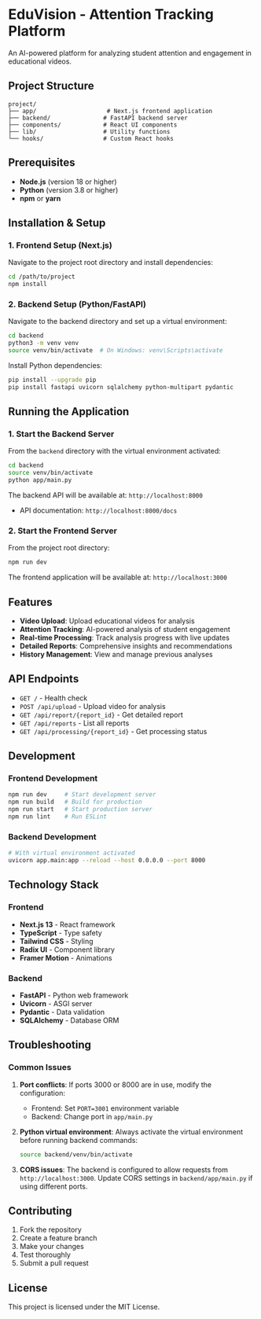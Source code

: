 # EduVision - Attention Tracking Platform

An AI-powered platform for analyzing student attention and engagement in educational videos.

## Project Structure

```
project/
├── app/                    # Next.js frontend application
├── backend/               # FastAPI backend server
├── components/            # React UI components
├── lib/                   # Utility functions
└── hooks/                 # Custom React hooks
```

## Prerequisites

- **Node.js** (version 18 or higher)
- **Python** (version 3.8 or higher)
- **npm** or **yarn**

## Installation & Setup

### 1. Frontend Setup (Next.js)

Navigate to the project root directory and install dependencies:

```bash
cd /path/to/project
npm install
```

### 2. Backend Setup (Python/FastAPI)

Navigate to the backend directory and set up a virtual environment:

```bash
cd backend
python3 -m venv venv
source venv/bin/activate  # On Windows: venv\Scripts\activate
```

Install Python dependencies:

```bash
pip install --upgrade pip
pip install fastapi uvicorn sqlalchemy python-multipart pydantic
```

## Running the Application

### 1. Start the Backend Server

From the `backend` directory with the virtual environment activated:

```bash
cd backend
source venv/bin/activate
python app/main.py
```
The backend API will be available at: `http://localhost:8000`
- API documentation: `http://localhost:8000/docs`

### 2. Start the Frontend Server

From the project root directory:

```bash
npm run dev
```

The frontend application will be available at: `http://localhost:3000`

## Features

- **Video Upload**: Upload educational videos for analysis
- **Attention Tracking**: AI-powered analysis of student engagement
- **Real-time Processing**: Track analysis progress with live updates
- **Detailed Reports**: Comprehensive insights and recommendations
- **History Management**: View and manage previous analyses

## API Endpoints

- `GET /` - Health check
- `POST /api/upload` - Upload video for analysis
- `GET /api/report/{report_id}` - Get detailed report
- `GET /api/reports` - List all reports
- `GET /api/processing/{report_id}` - Get processing status

## Development

### Frontend Development
```bash
npm run dev     # Start development server
npm run build   # Build for production
npm run start   # Start production server
npm run lint    # Run ESLint
```

### Backend Development
```bash
# With virtual environment activated
uvicorn app.main:app --reload --host 0.0.0.0 --port 8000
```

## Technology Stack

### Frontend
- **Next.js 13** - React framework
- **TypeScript** - Type safety
- **Tailwind CSS** - Styling
- **Radix UI** - Component library
- **Framer Motion** - Animations

### Backend
- **FastAPI** - Python web framework
- **Uvicorn** - ASGI server
- **Pydantic** - Data validation
- **SQLAlchemy** - Database ORM

## Troubleshooting

### Common Issues

1. **Port conflicts**: If ports 3000 or 8000 are in use, modify the configuration:
   - Frontend: Set `PORT=3001` environment variable
   - Backend: Change port in `app/main.py`

2. **Python virtual environment**: Always activate the virtual environment before running backend commands:
   ```bash
   source backend/venv/bin/activate
   ```

3. **CORS issues**: The backend is configured to allow requests from `http://localhost:3000`. Update CORS settings in `backend/app/main.py` if using different ports.

## Contributing

1. Fork the repository
2. Create a feature branch
3. Make your changes
4. Test thoroughly
5. Submit a pull request

## License

This project is licensed under the MIT License.
